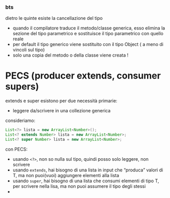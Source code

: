 ### bts
dietro le quinte esiste la cancellazione del tipo
- quando il compilatore traduce il metodo/classe generica, esso elimina la sezione del tipo parametrico e sostituisce il tipo parametrico con quello reale
- per default il tipo generico viene sostituito con il tipo Object ( a meno di vincoli sul tipo)
- solo una copia del metodo o della classe viene creata !
# PECS (producer extends, consumer supers)
extends e super esistono per due necessità primarie:
- leggere da/scrivere in una collezione generica

consideriamo: 
```java
List<?> lista = new ArrayList<Number>();
List<? extends Number> lista = new ArrayList<Number>;
List<? super Number> lista = new ArrayList<Number>;
```
con PECS:
- usando `<?>`, non so nulla sul tipo, quindi posso solo leggere, non scrivere
- usando `extends`, hai bisogno di una lista in input che “produca” valori di T, ma non puoi(vuoi) aggiungere elementi alla lista
- usando `super`, hai bisogno di una lista che consumi elementi di tipo T, per scrivere nella lisa, ma non puoi assumere il tipo degli stessi
- 
